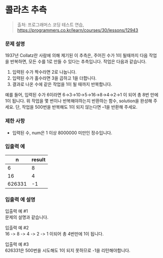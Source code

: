 # 콜라츠 추측
> 출처: 프로그래머스 코딩 테스트 연습, https://programmers.co.kr/learn/courses/30/lessons/12943

### 문제 설명
1937년 Collatz란 사람에 의해 제기된 이 추측은, 주어진 수가 1이 될때까지 다음 작업을 반복하면, 모든 수를 1로 만들 수 있다는 추측입니다. 작업은 다음과 같습니다.

1. 입력된 수가 짝수라면 2로 나눕니다. 
2. 입력된 수가 홀수라면 3을 곱하고 1을 더합니다.
3. 결과로 나온 수에 같은 작업을 1이 될 때까지 반복합니다.

예를 들어, 입력된 수가 6이라면 6→3→10→5→16→8→4→2→1 이 되어 총 8번 만에 1이 됩니다. 위 작업을 몇 번이나 반복해야하는지 반환하는 함수, solution을 완성해 주세요. 단, 작업을 500번을 반복해도 1이 되지 않는다면 –1을 반환해 주세요.

### 제한 사항
- 입력된 수, num은 1 이상 8000000 미만인 정수입니다.

### 입출력 예
n | result
---|---
6 | 8
16 | 4
626331 | -1

### 입출력 예 설명
입출력 예 #1  
문제의 설명과 같습니다.

입출력 예 #2  
16 -> 8 -> 4 -> 2 -> 1 이되어 총 4번만에 1이 됩니다.

입출력 예 #3  
626331은 500번을 시도해도 1이 되지 못하므로 -1을 리턴해야합니다.
